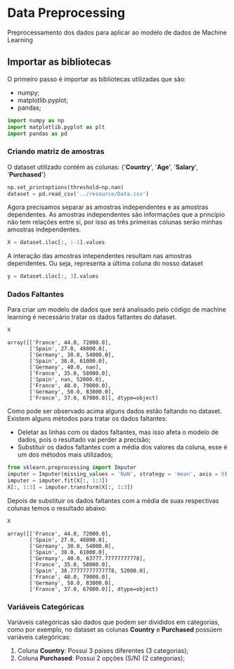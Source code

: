
# Data Preprocessing

Preprocessamento dos dados para aplicar ao modelo de dados de Machine Learning

## Importar as bibliotecas

O primeiro passo é importar as bibliotecas utilizadas que são:
* numpy;
* matplotlib.pyplot;
* pandas;


```python
import numpy as np
import matplotlib.pyplot as plt
import pandas as pd
```

### Criando matriz de amostras

O dataset utilizado contém as colunas: {'**Country**', '**Age**', '**Salary**', '**Purchased**'}


```python
np.set_printoptions(threshold=np.nan)
dataset = pd.read_csv('../resource/Data.csv')
```

Agora precisamos separar as amostras independentes e as amostras dependentes.
As amostras independentes são informações que a princípio não tem relações entre sí, por isso as três primeiras colunas serão minhas amostras independentes.


```python
X = dataset.iloc[:, :-1].values
```

A interação das amostras intependentes resultam nas amostras dependentes. Ou seja, representa a última coluna do nosso dataset


```python
y = dataset.iloc[:, 3].values
```

### Dados Faltantes

Para criar um modelo de dados que será analisado pelo código de machine learning é necessário tratar os dados faltantes do dataset.


```python
X
```




    array([['France', 44.0, 72000.0],
           ['Spain', 27.0, 48000.0],
           ['Germany', 30.0, 54000.0],
           ['Spain', 38.0, 61000.0],
           ['Germany', 40.0, nan],
           ['France', 35.0, 58000.0],
           ['Spain', nan, 52000.0],
           ['France', 48.0, 79000.0],
           ['Germany', 50.0, 83000.0],
           ['France', 37.0, 67000.0]], dtype=object)



Como pode ser observado acima alguns dados estão faltando no dataset.
Existem alguns métodos para tratar os dados faltantes:
* Deletar as linhas com os dados faltantes, mas isso afeta o modelo de dados, pois o resultado vai perder a precisão;
* Substituir os dados faltantes com a média dos valores da coluna, esse é um dos métodos mais utilizados;



```python
from sklearn.preprocessing import Imputer
imputer = Imputer(missing_values = 'NaN', strategy = 'mean', axis = 0)
imputer = imputer.fit(X[:, 1:3])
X[:, 1:3] = imputer.transform(X[:, 1:3])
```

Depois de substituir os dados faltantes com a média de suas respectivas colunas temos o resultado abaixo:


```python
X
```




    array([['France', 44.0, 72000.0],
           ['Spain', 27.0, 48000.0],
           ['Germany', 30.0, 54000.0],
           ['Spain', 38.0, 61000.0],
           ['Germany', 40.0, 63777.77777777778],
           ['France', 35.0, 58000.0],
           ['Spain', 38.77777777777778, 52000.0],
           ['France', 48.0, 79000.0],
           ['Germany', 50.0, 83000.0],
           ['France', 37.0, 67000.0]], dtype=object)



### Variáveis Categóricas
Variáveis categóricas são dados que podem ser divididos em categorias, como por exemplo, no dataset as colunas **Country** 
e **Purchased** possúem variáveis categóricas:
1. Coluna **Country**: Possui 3 países diferentes (3 categorias);
2. Coluna **Purchased**: Possui 2 opções (S/N) (2 categorias);


```python

```


```python

```
